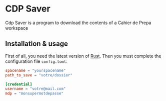 # CDP Saver
Cdp Saver is a program to download the contents of a Cahier de Prepa workspace

## Installation & usage
First of all, you need the latest version of [Rust](https://www.rust-lang.org/fr/tools/install, "link to install the latest version of Rust"). Then you must complete the configuration file `config.toml`:
```toml
spacename = "yourspacename"
path_to_save = "votre/dossier" 

[credential]
username = "votre@mail.com"
mdp = "monsupermotdepasse"
```